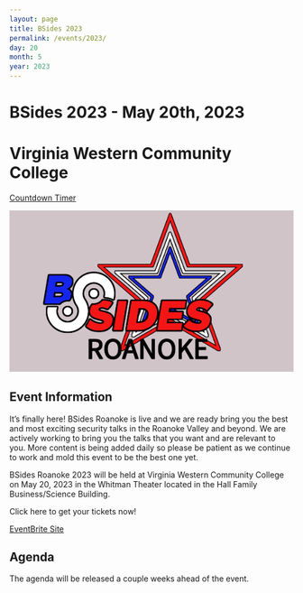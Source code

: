 ```yaml
---
layout: page
title: BSides 2023
permalink: /events/2023/
day: 20
month: 5
year: 2023
---
```


# BSides 2023 - May 20th, 2023
# Virginia Western Community College

<script src="https://cdn.logwork.com/widget/countdown.js"></script>
<a href="https://logwork.com/countdown-y42i" class="countdown-timer" data-timezone="America/New_York" data-date="2023-05-20 23:52">Countdown Timer</a>

![BSides Roanoke Logo](images/bsides_logo.png)

## Event Information

It’s finally here!  BSides Roanoke is live and we are ready bring you the best and most exciting security talks in the Roanoke Valley and beyond.  We are actively working to bring you the talks that you want and are relevant to you.   More content is being added daily so please be patient as we continue to work and mold this event to be the best one yet.  

BSides Roanoke 2023 will be held at Virginia Western Community College on May
20, 2023 in the Whitman Theater located in the Hall Family Business/Science Building.

Click here to get your tickets now!

[EventBrite Site](https://www.eventbrite.com/e/bsides-roanoke-2023-tickets-522960176967)

## Agenda

The agenda will be released a couple weeks ahead of the event.

